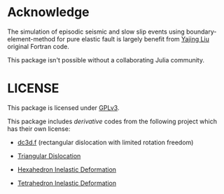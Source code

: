 # Acknowledge

The simulation of episodic seismic and slow slip events using boundary-element-method
for pure elastic fault is largely benefit from
[Yajing Liu](https://liumcgill.wordpress.com/) original Fortran code.

This package isn't possible without a collaborating Julia community.


# LICENSE

This package is licensed under [GPLv3](https://www.gnu.org/licenses/gpl-3.0.en.html).

This package includes *derivative* codes from the following project which has their own license:

- [dc3d.f](http://www.bosai.go.jp/study/application/dc3d/DC3Dhtml_E.html) (rectangular dislocation with limited rotation freedom)

- [Triangular Dislocation](http://volcanodeformation.com/software.html)

- [Hexahedron Inelastic Deformation](https://bitbucket.org/sbarbot/bssa-2016237/src/master/)

- [Tetrahedron Inelastic Deformation](https://bitbucket.org/sbarbot/bssa-2018058/src/default/)
